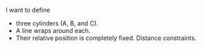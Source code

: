 
I want to define
 - three cylinders (A, B, and C).
 - A line wraps around each.
 - Their relative position is completely fixed. Distance constraints.
